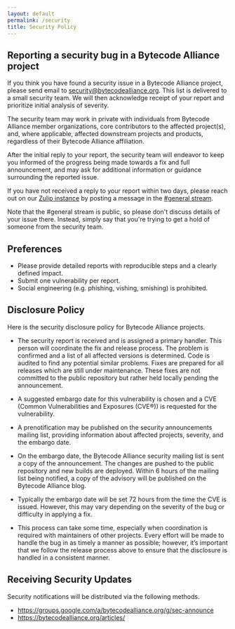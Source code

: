 ```yaml
---
layout: default
permalink: /security
title: Security Policy
---
```


<section>
    <div class="container w-container">
        <div class="width-container" markdown="1">

## Reporting a security bug in a Bytecode Alliance project

If you think you have found a security issue in a Bytecode Alliance project,
please send email to <security@bytecodealliance.org>.
This list is delivered to a small security team. We will then acknowledge receipt
of your report and prioritize initial analysis of severity.

The security team may work in private with individuals from Bytecode Alliance
member organizations, core contributors to the affected project(s), and, where
applicable, affected downstream projects and products, regardless of their
Bytecode Alliance affiliation.

After the initial reply to your report, the security team will endeavor to keep
you informed of the progress being made towards a fix and full announcement,
and may ask for additional information or guidance surrounding the reported
issue.

If you have not received a reply to your report within two days, please reach out
on our [Zulip instance](https://bytecodealliance.zulipchat.com/) by posting a
message in the [#general stream](https://bytecodealliance.zulipchat.com/#narrow/stream/206238-general).

Note that the #general stream is public, so please don't discuss details of your
issue there. Instead, simply say that you're trying to get a hold of someone from
the security team.

## Preferences

*   Please provide detailed reports with reproducible steps and a clearly defined impact.
*   Submit one vulnerability per report.
*   Social engineering (e.g. phishing, vishing, smishing) is prohibited.

## Disclosure Policy

Here is the security disclosure policy for Bytecode Alliance projects.

* The security report is received and is assigned a primary handler. This
  person will coordinate the fix and release process. The problem is confirmed
  and a list of all affected versions is determined. Code is audited to find
  any potential similar problems. Fixes are prepared for all releases which are
  still under maintenance. These fixes are not committed to the public
  repository but rather held locally pending the announcement.

* A suggested embargo date for this vulnerability is chosen and a CVE (Common
  Vulnerabilities and Exposures (CVE®)) is requested for the vulnerability.

* A prenotification may be published on the security announcements mailing list,
  providing information about affected projects, severity, and the embargo date.

* On the embargo date, the Bytecode Alliance security mailing list is sent a copy of the
  announcement. The changes are pushed to the public repository and new builds
  are deployed. Within 6 hours of the mailing list being
  notified, a copy of the advisory will be published on the Bytecode Alliance blog.

* Typically the embargo date will be set 72 hours from the time the CVE is
  issued. However, this may vary depending on the severity of the bug or
  difficulty in applying a fix.

* This process can take some time, especially when coordination is required
  with maintainers of other projects. Every effort will be made to handle the
  bug in as timely a manner as possible; however, it’s important that we follow
  the release process above to ensure that the disclosure is handled in a
  consistent manner.

## Receiving Security Updates

Security notifications will be distributed via the following methods.

* <https://groups.google.com/a/bytecodealliance.org/g/sec-announce>
* <https://bytecodealliance.org/articles/>

</div>
</div>
</section>
